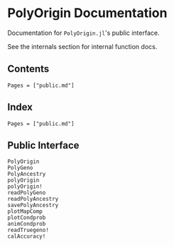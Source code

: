 # PolyOrigin Documentation

Documentation for `PolyOrigin.jl`'s public interface.

See the internals section for internal function docs.

## Contents

```@contents
Pages = ["public.md"]
```

## Index

```@index
Pages = ["public.md"]
```

## Public Interface

```@docs
PolyOrigin
PolyGeno
PolyAncestry
polyOrigin
polyOrigin!
readPolyGeno
readPolyAncestry
savePolyAncestry
plotMapComp
plotCondprob
animCondprob
readTruegeno!
calAccuracy!
```
